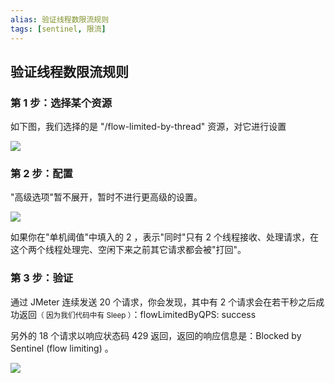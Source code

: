 ```yaml
---
alias: 验证线程数限流规则
tags: [sentinel, 限流]
---
```



## 验证线程数限流规则


### 第 1 步：选择某个资源

如下图，我们选择的是 "/flow-limited-by-thread" 资源，对它进行设置

![](https://woniumd.oss-cn-hangzhou.aliyuncs.com/java/hemiao/20221018074808.png)

### 第 2 步：配置

"高级选项"暂不展开，暂时不进行更高级的设置。

![](https://woniumd.oss-cn-hangzhou.aliyuncs.com/java/hemiao/20221018075249.png)


如果你在"单机阈值"中填入的 2 ，表示"同时"只有 2 个线程接收、处理请求，在这个两个线程处理完、空闲下来之前其它请求都会被"打回"。

### 第 3 步：验证

通过 JMeter 连续发送 20 个请求，你会发现，其中有 2 个请求会在若干秒之后成功返回<small>（ 因为我们代码中有 Sleep ）</small>：flowLimitedByQPS: success

另外的 18 个请求以响应状态码 429 返回，返回的响应信息是：Blocked by Sentinel (flow limiting) 。


![](https://woniumd.oss-cn-hangzhou.aliyuncs.com/java/hemiao/20221018080224.png)



